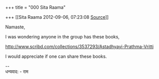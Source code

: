 +++
title = "000 Sita Raama"

+++
[[Sita Raama	2012-09-06, 07:23:08 [Source](https://groups.google.com/g/samskrita/c/4Lpb4p36cVQ)]]



Namaste,

I was wondering anyone in the group has these books,

<http://www.scribd.com/collections/3537293/Astadhyayi-Prathma-Vritti>

  

I would appreciate if one can share these books.

--  
धन्यवाद: - राम  

